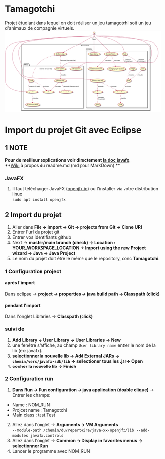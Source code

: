 # Tamagotchi
Projet étudiant dans lequel on doit réaliser un jeu tamagotchi soit un jeu d'animaux de compagnie virtuels.
[![usecase-diagram](use-case.svg)](https://raw.githubusercontent.com/83NJAM1/Tamagotchi/main/use-case.svg)

# Import du projet Git avec Eclipse

## 1 NOTE
**Pour de meilleur explications voir directement [la doc javafx](https://openjfx.io/openjfx-docs/#IDE-Eclipse)**. <br/>
**[Wiki](https://fr.wikipedia.org/wiki/Markdown) à propos du readme.md (md pour MarkDown) **

### JavaFX
1. Il faut télécharger JavaFX ([openjfx.io](https://openjfx.io/#fh5co-intro)) ou l'installer via votre distribution linux <br/>
`sudo apt install openjfx`

## 2 Import du projet
1. Aller dans **File -> import -> Git -> projects from Git -> Clone URI**
2. Entrer l'url du projet git
3. Entrer vos identifiants github
4. Next -> **master/main branch (check) -> Location : YOUR_WORKSPACE_LOCATION -> Import using the new Project wizard -> Java -> Java Project**<br/>
5. Le nom du projet doit être le même que le repository, donc **Tamagotchi**.

### 1 Configuration project

#### après l'import
Dans eclipse -> **project -> properties -> java build path -> Classpath (click)**

#### pendant l'import
Dans l'onglet Libraries -> **Classpath (click)**

### suivi de
1. **Add Library -> User Library -> User Libraries -> New** 
2. une fenêtre s'affiche, au champ `User library name` entrer le nom de la lib (ex: javafx).
3. **selectionner la nouvelle lib -> Add External JARs -> **`chemin/vers/javafx-sdk/lib`** -> sellectioner tous les .jar-> Open**
4. **cocher la nouvelle lib -> Finish**

### 2 Configuration run
1. **Dans Run -> Run configuration -> java application (double clique)** -> Entrer les champs:<br/>

- Name : NOM_RUN
- Projcet name : Tamagotchi
- Main class : test.Test

2. Allez dans l'onglet -> **Arguments -> VM Arguments** <br/>
`--module-path /chemin/du/repertoire/java-xx-openjfx/lib --add-modules javafx.controls`
3. Allez dans l'onglet -> **Common -> Display in favorites menus -> selectionner Run**
5. Lancer le programme avec NOM_RUN
